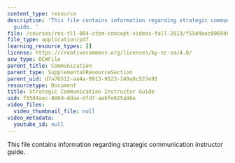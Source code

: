 ```yaml
---
content_type: resource
description: 'This file contains information regarding strategic communication instructor
  guide. '
file: /courses/res-tll-004-stem-concept-videos-fall-2013/f55d4aec8069ddaedfd7aebfe625a9be_MITRES_TLL-004F13_SrtGuide.pdf
file_type: application/pdf
learning_resource_types: []
license: https://creativecommons.org/licenses/by-nc-sa/4.0/
ocw_type: OCWFile
parent_title: Communication
parent_type: SupplementalResourceSection
parent_uid: d7a76512-aa4a-9913-9523-149a8c527e95
resourcetype: Document
title: Strategic Communication Instructor Guide
uid: f55d4aec-8069-ddae-dfd7-aebfe625a9be
video_files:
  video_thumbnail_file: null
video_metadata:
  youtube_id: null
---
```

This file contains information regarding strategic communication instructor guide. 